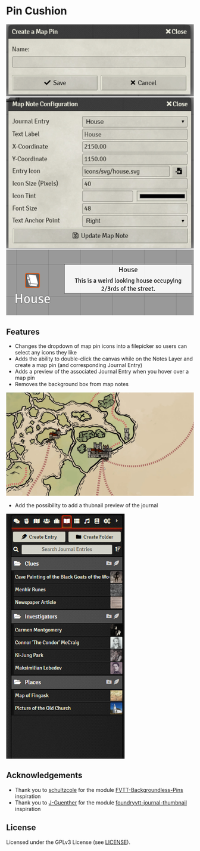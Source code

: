 # Pin Cushion

![create-pin](https://github.com/death-save/media/blob/master/pin-cushion/create_pin.png)
![note-config](https://github.com/death-save/media/blob/master/pin-cushion/note-config.png)
![journal-preview](https://github.com/death-save/media/blob/master/pin-cushion/journal-preview.png)

## Features

- Changes the dropdown of map pin icons into a filepicker so users can select any icons they like
- Adds the ability to double-click the canvas while on the Notes Layer and create a map pin (and corresponding Journal Entry)
- Adds a preview of the associated Journal Entry when you hover over a map pin
- Removes the background box from map notes

![img](./img/backgroundless-pins-preview.gif)

- Add the possibility to add a thubnail preview of the journal

![img](./img/journal-thumbnail.png)

## Acknowledgements

- Thank you to [schultzcole](https://github.com/schultzcole) for the module [FVTT-Backgroundless-Pins](https://github.com/schultzcole/FVTT-Backgroundless-Pins) inspiration
-  Thank you to [J-Guenther](https://github.com/J-Guenther) for the module [foundryvtt-journal-thumbnail](https://github.com/J-Guenther/foundryvtt-journal-thumbnail) inspiration

## License

Licensed under the GPLv3 License (see [LICENSE](./LICENSE)).
